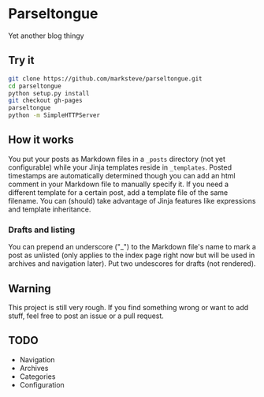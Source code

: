 # Parseltongue

Yet another blog thingy


## Try it

```bash
git clone https://github.com/marksteve/parseltongue.git
cd parseltongue
python setup.py install
git checkout gh-pages
parseltongue
python -m SimpleHTTPServer
```


## How it works

You put your posts as Markdown files in a `_posts` directory (not yet
configurable) while your Jinja templates reside in `_templates`. Posted
timestamps are automatically determined though you can add an html comment
in your Markdown file to manually specify it. If you need a different template
for a certain post, add a template file of the same filename. You can (should)
take advantage of Jinja features like expressions and template inheritance.

### Drafts and listing

You can prepend an underscore ("_") to the Markdown file's name to mark a post
as unlisted (only applies to the index page right now but will be used in
archives and navigation later). Put two undescores for drafts (not rendered).


## Warning
This project is still very rough. If you find something wrong or want to add
stuff, feel free to post an issue or a pull request.


## TODO

* Navigation
* Archives
* Categories
* Configuration